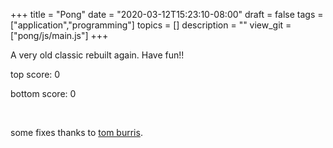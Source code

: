 +++
title = "Pong"
date = "2020-03-12T15:23:10-08:00"
draft = false
tags = ["application","programming"]
topics = []
description = ""
view_git = ["pong/js/main.js"]
+++
<p>A very old classic rebuilt again. Have fun!!</p>
<!--more-->

<div id="application">
	<p>top score: <span id="top">0</span></p>
	<p>bottom score: <span id="bottom">0</span></p>
	<p id="events">&nbsp;</p>
	<canvas id="gameBoard" width="700px" height="600px"></canvas>
	<script src="js/main.js"></script>
</div>

some fixes thanks to [tom burris](https://github.com/Tombez).
